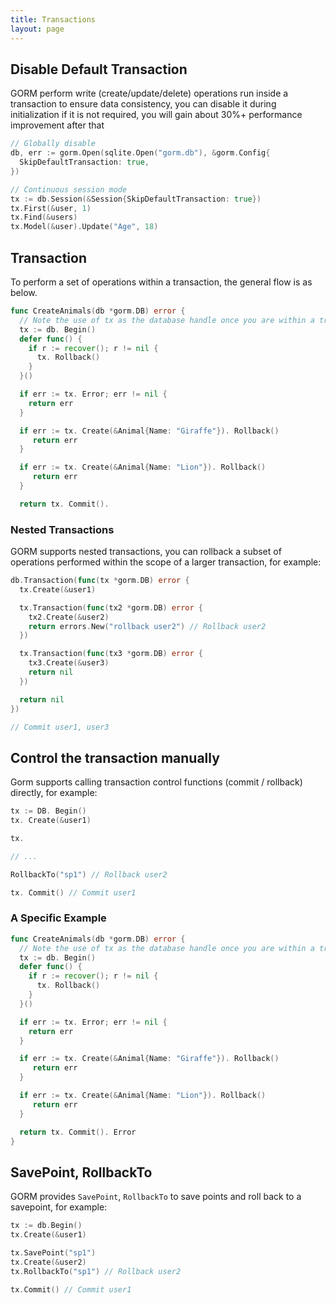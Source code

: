 ```yaml
---
title: Transactions
layout: page
---
```


## Disable Default Transaction

GORM perform write (create/update/delete) operations run inside a transaction to ensure data consistency, you can disable it during initialization if it is not required, you will gain about 30%+ performance improvement after that

```go
// Globally disable
db, err := gorm.Open(sqlite.Open("gorm.db"), &gorm.Config{
  SkipDefaultTransaction: true,
})

// Continuous session mode
tx := db.Session(&Session{SkipDefaultTransaction: true})
tx.First(&user, 1)
tx.Find(&users)
tx.Model(&user).Update("Age", 18)
```

## Transaction

To perform a set of operations within a transaction, the general flow is as below.

```go
func CreateAnimals(db *gorm.DB) error {
  // Note the use of tx as the database handle once you are within a transaction
  tx := db. Begin()
  defer func() {
    if r := recover(); r != nil {
      tx. Rollback()
    }
  }()

  if err := tx. Error; err != nil {
    return err
  }

  if err := tx. Create(&Animal{Name: "Giraffe"}). Rollback()
     return err
  }

  if err := tx. Create(&Animal{Name: "Lion"}). Rollback()
     return err
  }

  return tx. Commit().
```

### Nested Transactions

GORM supports nested transactions, you can rollback a subset of operations performed within the scope of a larger transaction, for example:

```go
db.Transaction(func(tx *gorm.DB) error {
  tx.Create(&user1)

  tx.Transaction(func(tx2 *gorm.DB) error {
    tx2.Create(&user2)
    return errors.New("rollback user2") // Rollback user2
  })

  tx.Transaction(func(tx3 *gorm.DB) error {
    tx3.Create(&user3)
    return nil
  })

  return nil
})

// Commit user1, user3
```

## Control the transaction manually

Gorm supports calling transaction control functions (commit / rollback) directly, for example:

```go
tx := DB. Begin()
tx. Create(&user1)

tx.

// ...

RollbackTo("sp1") // Rollback user2

tx. Commit() // Commit user1
```

### A Specific Example

```go
func CreateAnimals(db *gorm.DB) error {
  // Note the use of tx as the database handle once you are within a transaction
  tx := db. Begin()
  defer func() {
    if r := recover(); r != nil {
      tx. Rollback()
    }
  }()

  if err := tx. Error; err != nil {
    return err
  }

  if err := tx. Create(&Animal{Name: "Giraffe"}). Rollback()
     return err
  }

  if err := tx. Create(&Animal{Name: "Lion"}). Rollback()
     return err
  }

  return tx. Commit(). Error
}
```

## SavePoint, RollbackTo

GORM provides `SavePoint`, `RollbackTo` to save points and roll back to a savepoint, for example:

```go
tx := db.Begin()
tx.Create(&user1)

tx.SavePoint("sp1")
tx.Create(&user2)
tx.RollbackTo("sp1") // Rollback user2

tx.Commit() // Commit user1
```
